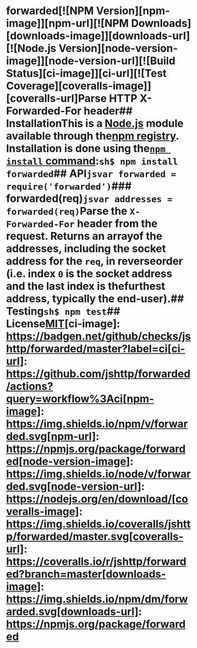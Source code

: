# forwarded[![NPM Version][npm-image]][npm-url][![NPM Downloads][downloads-image]][downloads-url][![Node.js Version][node-version-image]][node-version-url][![Build Status][ci-image]][ci-url][![Test Coverage][coveralls-image]][coveralls-url]Parse HTTP X-Forwarded-For header## InstallationThis is a [Node.js](https://nodejs.org/en/) module available through the[npm registry](https://www.npmjs.com/). Installation is done using the[`npm install` command](https://docs.npmjs.com/getting-started/installing-npm-packages-locally):```sh$ npm install forwarded```## API```jsvar forwarded = require('forwarded')```### forwarded(req)```jsvar addresses = forwarded(req)```Parse the `X-Forwarded-For` header from the request. Returns an arrayof the addresses, including the socket address for the `req`, in reverseorder (i.e. index `0` is the socket address and the last index is thefurthest address, typically the end-user).## Testing```sh$ npm test```## License[MIT](LICENSE)[ci-image]: https://badgen.net/github/checks/jshttp/forwarded/master?label=ci[ci-url]: https://github.com/jshttp/forwarded/actions?query=workflow%3Aci[npm-image]: https://img.shields.io/npm/v/forwarded.svg[npm-url]: https://npmjs.org/package/forwarded[node-version-image]: https://img.shields.io/node/v/forwarded.svg[node-version-url]: https://nodejs.org/en/download/[coveralls-image]: https://img.shields.io/coveralls/jshttp/forwarded/master.svg[coveralls-url]: https://coveralls.io/r/jshttp/forwarded?branch=master[downloads-image]: https://img.shields.io/npm/dm/forwarded.svg[downloads-url]: https://npmjs.org/package/forwarded
